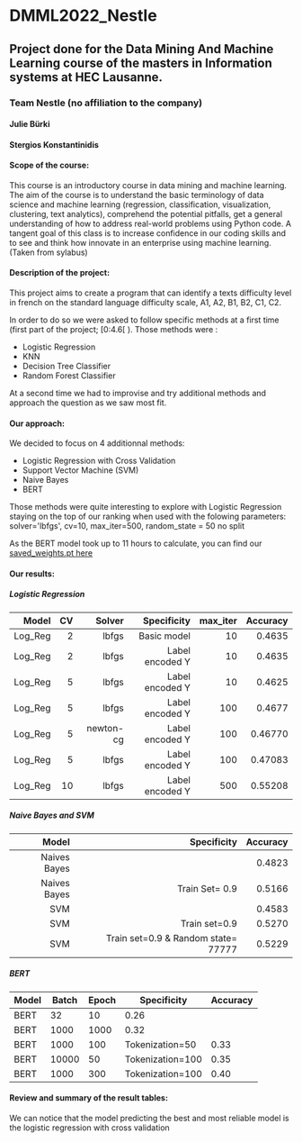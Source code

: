 # DMML2022_Nestle
## Project done for the Data Mining And Machine Learning course of the masters in Information systems at HEC Lausanne.

### Team Nestle (no affiliation to the company)
#### Julie Bürki
#### Stergios Konstantinidis



#### Scope of the course:
This course is an introductory course in data mining and machine learning.
The aim of the course is to understand the basic terminology of data science and machine learning (regression, classification, visualization, clustering, text analytics), comprehend the potential pitfalls, get a general understanding of how to address real-world problems using Python code.
A tangent goal of this class is to increase confidence in our coding skills and to see and think how innovate in an enterprise using machine learning. (Taken from sylabus)

#### Description of the project:
This project aims to create a program that can identify a texts difficulty level in french on the standard language difficulty scale, A1, A2, B1, B2, C1, C2.

In order to do so we were asked to follow specific methods at a first time (first part of the project; \[0:4.6\[ ). Those methods were :
+ Logistic Regression
+ KNN
+ Decision Tree Classifier
+ Random Forest Classifier

At a second time we had to improvise and try additional methods and approach the question as we saw most fit.

#### Our approach:
We decided to focus on 4 additionnal methods:
+ Logistic Regression with Cross Validation
+ Support Vector Machine (SVM)
+ Naive Bayes
+ BERT

Those methods were quite interesting to explore with Logistic Regression staying on the top of our ranking when used with the folowing parameters: solver='lbfgs', cv=10, max_iter=500, random_state = 50 no split

As the BERT model took up to 11 hours to calculate, you can find our [saved_weights.pt here](https://filesender.switch.ch/filesender2/?s=download&token=55519e08-cd9a-4d32-b221-397a3bf34e2c)

#### Our results:

##### Logistic Regression
|   Model | CV |    Solver |     Specificity | max_iter | Accuracy |
|--------:|---:|----------:|----------------:|---------:|---------:|
| Log_Reg |  2 |     lbfgs |     Basic model |       10 |   0.4635 |
| Log_Reg |  2 |     lbfgs | Label encoded Y |       10 |   0.4635 |
| Log_Reg |  5 |     lbfgs | Label encoded Y |       10 |   0.4625 |
| Log_Reg |  5 |     lbfgs | Label encoded Y |      100 |   0.4677 |
| Log_Reg |  5 | newton-cg | Label encoded Y |      100 |  0.46770 |
| Log_Reg |  5 |     lbfgs | Label encoded Y |      100 |  0.47083 |
| Log_Reg | 10 |     lbfgs | Label encoded Y |      500 |  0.55208 |


##### Naive Bayes and SVM 
|        Model |                         Specificity | Accuracy |
|-------------:|------------------------------------:|---------:|
| Naives Bayes |                                     |   0.4823 |
| Naives Bayes |                      Train Set= 0.9 |   0.5166 |
|          SVM |                                     |   0.4583 |
|          SVM |                       Train set=0.9 |   0.5270 |
|          SVM | Train set=0.9 & Random state= 77777 |   0.5229 |


##### BERT
| Model | Batch | Epoch | Specificity      | Accuracy |
|-------|-------|-------|------------------|----------|
| BERT  | 32    | 10    | 0.26             |          |
| BERT  | 1000  | 1000  | 0.32             |          |
| BERT  | 1000  | 100   | Tokenization=50  | 0.33     |
| BERT  | 10000 | 50    | Tokenization=100 | 0.35     |
| BERT  | 1000  | 300   | Tokenization=100 | 0.40     |

#### Review and summary of the result tables:
We can notice that the model predicting the best and most reliable model is the logistic regression with cross validation
